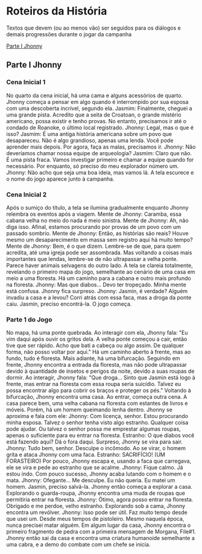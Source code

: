 <h1>Roteiros da História</h1>

<p>Textos que devem (ou ao menos vão) ser seguidos para os diálogos e demais progressões durante o jogar da campanha</p>

<a href='#Parte I Jhonny'>Parte I Jhonny</a>

<a name='Parte I Jhonny'><h2>Parte I Jhonny</h2></a>

<h3>Cena Inicial 1</h3>

No quarto da cena inicial, há uma cama e alguns acessórios de quarto. Jhonny começa a pensar em algo quando é interrompido por sua esposa com uma descoberta incrível, segundo ela.
Jasmim: Finalmente, cheguei a uma grande pista. Acredito que a seita de Croatoan, o grande mistério americano, possa existir e tenho provas. No entanto, precisamos ir até o condado de Roanoke, o último local registrado.
Jhonny: Legal, mas o que é isso?
Jasmim: É uma antiga história americana sobre um povo que desapareceu. Não é algo grandioso, apenas uma lenda. Você pode aprender mais depois. Por agora, faça as malas, precisamos ir.
Jhonny: Não deveríamos chamar nossa equipe de arqueologia?
Jasmim: Claro que não. É uma pista fraca. Vamos investigar primeiro e chamar a equipe quando for necessário. Por enquanto, só preciso do meu explorador número um.
Jhonny: Não acho que seja uma boa ideia, mas vamos lá.
A tela escurece e o nome do jogo aparece junto à campanha.

<h3>Cena Inicial 2</h3>

Após o sumiço do título, a tela se ilumina gradualmente enquanto Jhonny relembra os eventos após a viagem.
Mente de Jhonny: Caramba, essa cabana velha no meio do nada é meio sinistra. Mente de Jhonny: Ah, não diga isso. Afinal, estamos procurando por provas de um povo com um passado sombrio. Mente de Jhonny: Então, as histórias são reais? Houve mesmo um desaparecimento em massa sem registro aqui há muito tempo? Mente de Jhonny: Bem, é o que dizem. Lembre-se de que, para quem acredita, até uma igreja pode ser assombrada. Mas voltando a coisas mais importantes que lendas, lembre-se de não ultrapassar a velha ponte. Parece haver animais selvagens do outro lado.
A tela se clareia totalmente, revelando o primeiro mapa do jogo, semelhante ao cenário de uma casa em meio a uma floresta. Há um caminho para a cabana e outro mais profundo na floresta.
Jhonny: Mas que diabos... Devo ter tropeçado. Minha mente está confusa.
Jhonny fica surpreso.
Jhonny: Jasmin, é verdade? Alguém invadiu a casa e a levou? Corri atrás com essa faca, mas a droga da ponte caiu. Jasmin, preciso encontrá-la.
O jogo começa.

<h3>Parte 1 do Jogo</h3>

No mapa, há uma ponte quebrada. Ao interagir com ela, Jhonny fala: "Eu vim daqui após ouvir os gritos dela. A velha ponte começou a cair, então tive que ser rápido. Acho que bati a cabeça ou algo assim. De qualquer forma, não posso voltar por aqui."
Há um caminho aberto à frente, mas ao fundo, tudo é floresta. Mais adiante, há uma bifurcação. Seguindo em frente, Jhonny encontra a entrada da floresta, mas não pode ultrapassar devido à quantidade de insetos e perigos da noite, devido a suas roupas de dormir. Ao interagir, Jhonny fala: "Que droga... Sinto que Jasmin está logo à frente, mas entrar na floresta com essa roupa seria suicídio. Talvez eu possa encontrar algo para cobrir os braços e proteger os pés."
Voltando à bifurcação, Jhonny encontra uma casa. Ao entrar, começa outra cena. A casa parece bem, uma velha cabana na floresta com estantes de livros e móveis. Porém, há um homem queimando lenha dentro. Jhonny se aproxima e fala com ele:
Jhonny: Com licença, senhor. Estou procurando minha esposa. Talvez o senhor tenha visto algo estranho. Qualquer coisa pode ajudar. Ou talvez o senhor possa me emprestar algumas roupas, apenas o suficiente para eu entrar na floresta.
Estranho: O que diabos você está fazendo aqui? Dá o fora daqui.
Surpreso, Jhonny se vira para sair.
Jhonny: Tudo bem, senhor. Desculpe o incômodo.
Ao se virar, o homem grita e ataca Jhonny com uma faca.
Estranho: SACRIFÍCIO! (UM FORASTEIRO)
Por pouco, Jhonny escapa e, usando a faca que carregava, ele se vira e pede ao estranho que se acalme.
Jhonny: Fique calmo. Já estou indo.
Com pouco sucesso, Jhonny acaba lutando com o homem e o mata.
Jhonny: Ofegante... Me desculpe. Eu não queria. Eu matei um homem. Jasmin, preciso salvá-la.
Jhonny então começa a explorar a casa. Explorando o guarda-roupa, Jhonny encontra uma muda de roupas que permitiria entrar na floresta.
Jhonny: Ótimo, agora posso entrar na floresta. Obrigado e me perdoe, velho estranho.
Explorando sob a cama, Jhonny encontra um revólver.
Jhonny: Isso pode ser útil. Faz muito tempo desde que usei um. Desde meus tempos de pistoleiro. Mesmo naquela época, nunca precisei matar alguém.
Em algum lugar da casa, Jhonny encontra o primeiro fragmento de pedra com a primeira mensagem de Morgana, File#1.
Jhonny então sai da casa e encontra uma criatura humanoide semelhante a uma cabra, e a demo do combate com um chefe se inicia.
